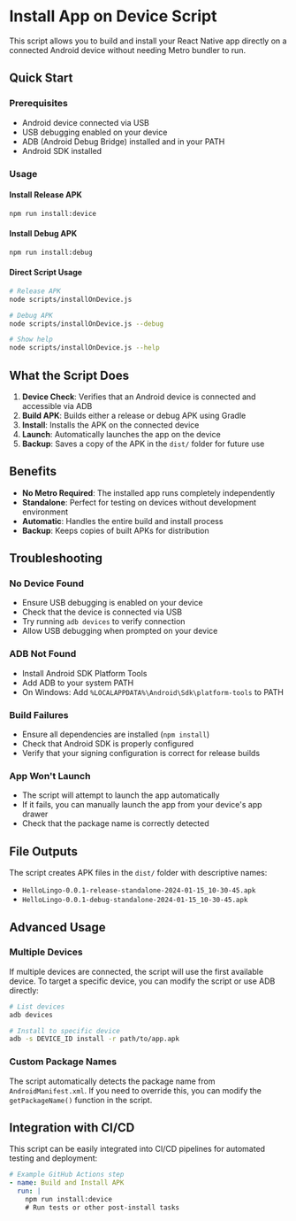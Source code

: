 # Install App on Device Script

This script allows you to build and install your React Native app directly on a connected Android device without needing Metro bundler to run.

## Quick Start

### Prerequisites
- Android device connected via USB
- USB debugging enabled on your device
- ADB (Android Debug Bridge) installed and in your PATH
- Android SDK installed

### Usage

#### Install Release APK
```bash
npm run install:device
```

#### Install Debug APK
```bash
npm run install:debug
```

#### Direct Script Usage
```bash
# Release APK
node scripts/installOnDevice.js

# Debug APK
node scripts/installOnDevice.js --debug

# Show help
node scripts/installOnDevice.js --help
```

## What the Script Does

1. **Device Check**: Verifies that an Android device is connected and accessible via ADB
2. **Build APK**: Builds either a release or debug APK using Gradle
3. **Install**: Installs the APK on the connected device
4. **Launch**: Automatically launches the app on the device
5. **Backup**: Saves a copy of the APK in the `dist/` folder for future use

## Benefits

- **No Metro Required**: The installed app runs completely independently
- **Standalone**: Perfect for testing on devices without development environment
- **Automatic**: Handles the entire build and install process
- **Backup**: Keeps copies of built APKs for distribution

## Troubleshooting

### No Device Found
- Ensure USB debugging is enabled on your device
- Check that the device is connected via USB
- Try running `adb devices` to verify connection
- Allow USB debugging when prompted on your device

### ADB Not Found
- Install Android SDK Platform Tools
- Add ADB to your system PATH
- On Windows: Add `%LOCALAPPDATA%\Android\Sdk\platform-tools` to PATH

### Build Failures
- Ensure all dependencies are installed (`npm install`)
- Check that Android SDK is properly configured
- Verify that your signing configuration is correct for release builds

### App Won't Launch
- The script will attempt to launch the app automatically
- If it fails, you can manually launch the app from your device's app drawer
- Check that the package name is correctly detected

## File Outputs

The script creates APK files in the `dist/` folder with descriptive names:
- `HelloLingo-0.0.1-release-standalone-2024-01-15_10-30-45.apk`
- `HelloLingo-0.0.1-debug-standalone-2024-01-15_10-30-45.apk`

## Advanced Usage

### Multiple Devices
If multiple devices are connected, the script will use the first available device. To target a specific device, you can modify the script or use ADB directly:

```bash
# List devices
adb devices

# Install to specific device
adb -s DEVICE_ID install -r path/to/app.apk
```

### Custom Package Names
The script automatically detects the package name from `AndroidManifest.xml`. If you need to override this, you can modify the `getPackageName()` function in the script.

## Integration with CI/CD

This script can be easily integrated into CI/CD pipelines for automated testing and deployment:

```yaml
# Example GitHub Actions step
- name: Build and Install APK
  run: |
    npm run install:device
    # Run tests or other post-install tasks
```
